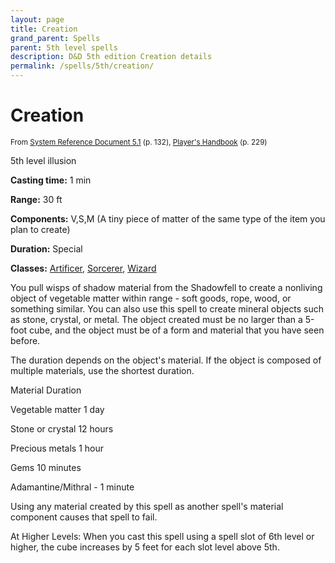 ```yaml
---
layout: page
title: Creation
grand_parent: Spells
parent: 5th level spells 
description: D&D 5th edition Creation details
permalink: /spells/5th/creation/
---
```


# Creation

<small>From <a target="_blank" href="https://media.wizards.com/2016/downloads/DND/SRD-OGL_V5.1.pdf">System Reference Document 5.1</a> (p. 132), <a target="_blank" href="https://dnd.wizards.com/products/tabletop-games/rpg-products/rpg_playershandbook">Player's Handbook</a> (p. 229)</small>


5th level illusion

**Casting time:** 1 min

**Range:** 30 ft

**Components:** V,S,M (A tiny piece of matter of the same type of the item you plan to create)

**Duration:** Special

**Classes:** [Artificer](/classes/artificer/), [Sorcerer](/classes/sorcerer/), [Wizard](/classes/wizard/)

You pull wisps of shadow material from the Shadowfell to create a nonliving object of vegetable matter within range - soft goods, rope, wood, or something similar. You can also use this spell to create mineral objects such as stone, crystal, or metal. The object created must be no larger than a 5-foot cube, and the object must be of a form and material that you have seen before.

   The duration depends on the object's material. If the object is composed of multiple materials, use the shortest duration.

Material		Duration

Vegetable matter	1 day

Stone or crystal	12 hours

Precious metals	1 hour

Gems		10 minutes

Adamantine/Mithral - 1 minute

   Using any material created by this spell as another spell's material component causes that spell to fail.

   At Higher Levels: When you cast this spell using a spell slot of 6th level or higher, the cube increases by 5 feet for each slot level above 5th.